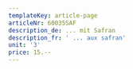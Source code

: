 ```yaml
---
templateKey: article-page
articleNr: 60035SAF
description_de: ... mit Safran
description_fr: ' ... aux safran'
unit: '3'
price: 15.--
---
```


